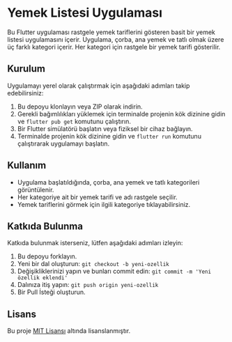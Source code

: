 # Yemek Listesi Uygulaması

Bu Flutter uygulaması rastgele yemek tariflerini gösteren basit bir yemek listesi uygulamasını içerir. Uygulama, çorba, ana yemek ve tatlı olmak üzere üç farklı kategori içerir. Her kategori için rastgele bir yemek tarifi gösterilir.

## Kurulum

Uygulamayı yerel olarak çalıştırmak için aşağıdaki adımları takip edebilirsiniz:

1. Bu depoyu klonlayın veya ZIP olarak indirin.
2. Gerekli bağımlılıkları yüklemek için terminalde projenin kök dizinine gidin ve `flutter pub get` komutunu çalıştırın.
3. Bir Flutter simülatörü başlatın veya fiziksel bir cihaz bağlayın.
4. Terminalde projenin kök dizinine gidin ve `flutter run` komutunu çalıştırarak uygulamayı başlatın.

## Kullanım

- Uygulama başlatıldığında, çorba, ana yemek ve tatlı kategorileri görüntülenir.
- Her kategoriye ait bir yemek tarifi ve adı rastgele seçilir.
- Yemek tariflerini görmek için ilgili kategoriye tıklayabilirsiniz.

## Katkıda Bulunma

Katkıda bulunmak isterseniz, lütfen aşağıdaki adımları izleyin:

1. Bu depoyu forklayın.
2. Yeni bir dal oluşturun: `git checkout -b yeni-ozellik`
3. Değişikliklerinizi yapın ve bunları commit edin: `git commit -m 'Yeni özellik eklendi'`
4. Dalınıza itiş yapın: `git push origin yeni-ozellik`
5. Bir Pull İsteği oluşturun.

## Lisans

Bu proje [MIT Lisansı](LICENSE) altında lisanslanmıştır.
